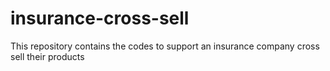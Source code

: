 # insurance-cross-sell
This repository contains the codes to support an insurance company cross sell their products
